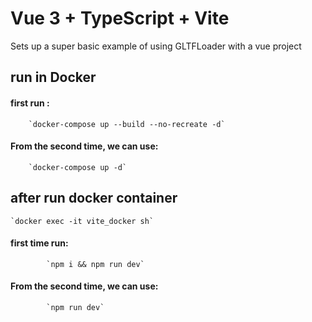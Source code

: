 # Vue 3 + TypeScript + Vite

Sets up a super basic example of using GLTFLoader with a vue project

## run in Docker
   #### first run : 
        `docker-compose up --build --no-recreate -d`
   #### From the second time, we can use:
        `docker-compose up -d`
## after run docker container
    `docker exec -it vite_docker sh`
  #### first time run:
            `npm i && npm run dev`
  #### From the second time, we can use:
            `npm run dev`         